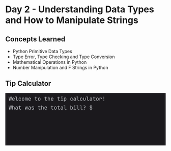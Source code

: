 # Day 2 - Understanding Data Types and How to Manipulate Strings
## Concepts Learned
- Python Primitive Data Types
- Type Error, Type Checking and Type Conversion
- Mathematical Operations in Python
- Number Manipulation and F Strings in Python
## Tip Calculator
![Day 002 Code Demo](../gifs/Day002.gif)
